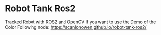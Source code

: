# Robot Tank Ros2
Tracked Robot with ROS2 and OpenCV 
If you want to use the Demo of the Color Following node: 
https://scanlonowen.github.io/robot-tank-ros2/ 
